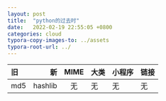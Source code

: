 ```yaml
---
layout: post
title:  "python的过去时"
date:   2022-02-19 22:55:05 +0800
categories: cloud
typora-copy-images-to: ../assets
typora-root-url: ../
---
```


| 旧 | 新 | MIME | 大类 | 小程序 | 链接 |
| :---- | ----: | :----: | :---- | :---- | :---- |
| md5 | hashlib | 无 | 无 |  无 | 无 |
